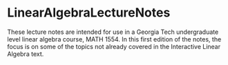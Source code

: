 # LinearAlgebraLectureNotes
These lecture notes are intended for use in a Georgia Tech undergraduate level linear algebra course, MATH 1554. In this first edition of the notes, the focus is on some of  the topics not already covered in the Interactive Linear Algebra text. 
